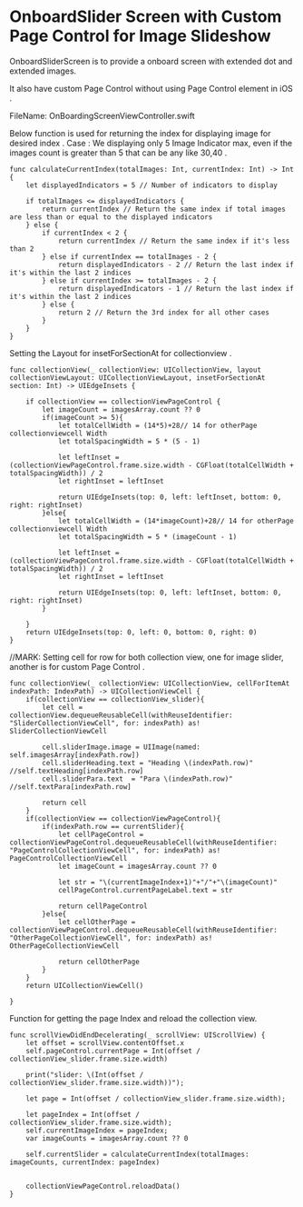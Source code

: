 # OnboardSlider Screen with Custom Page Control for Image Slideshow
OnboardSliderScreen is to provide a onboard screen with extended dot and extended images.

It also have custom Page Control without using Page Control element in iOS . 

FileName: OnBoardingScreenViewController.swift 

Below function is used for returning the index for displaying image for desired index . 
Case : We displaying only 5 Image Indicator max, even if the images count is greater than 5 that can be any like 30,40 .


    func calculateCurrentIndex(totalImages: Int, currentIndex: Int) -> Int {
        let displayedIndicators = 5 // Number of indicators to display

        if totalImages <= displayedIndicators {
            return currentIndex // Return the same index if total images are less than or equal to the displayed indicators
        } else {
            if currentIndex < 2 {
                return currentIndex // Return the same index if it's less than 2
            } else if currentIndex == totalImages - 2 {
                return displayedIndicators - 2 // Return the last index if it's within the last 2 indices
            } else if currentIndex >= totalImages - 2 {
                return displayedIndicators - 1 // Return the last index if it's within the last 2 indices
            } else {
                return 2 // Return the 3rd index for all other cases
            }
        }
    }


Setting the Layout for insetForSectionAt for collectionview .

    func collectionView(_ collectionView: UICollectionView, layout collectionViewLayout: UICollectionViewLayout, insetForSectionAt section: Int) -> UIEdgeInsets {

        if collectionView == collectionViewPageControl {
            let imageCount = imagesArray.count ?? 0
            if(imageCount >= 5){
                let totalCellWidth = (14*5)+28// 14 for otherPage collectionviewcell Width
                let totalSpacingWidth = 5 * (5 - 1)

                let leftInset = (collectionViewPageControl.frame.size.width - CGFloat(totalCellWidth + totalSpacingWidth)) / 2
                let rightInset = leftInset

                return UIEdgeInsets(top: 0, left: leftInset, bottom: 0, right: rightInset)
            }else{
                let totalCellWidth = (14*imageCount)+28// 14 for otherPage collectionviewcell Width
                let totalSpacingWidth = 5 * (imageCount - 1)

                let leftInset = (collectionViewPageControl.frame.size.width - CGFloat(totalCellWidth + totalSpacingWidth)) / 2
                let rightInset = leftInset

                return UIEdgeInsets(top: 0, left: leftInset, bottom: 0, right: rightInset)
            }
            
        }
        return UIEdgeInsets(top: 0, left: 0, bottom: 0, right: 0)
    }


//MARK: Setting cell for row for both collection view, one for image slider, another is for custom Page Control .

    func collectionView(_ collectionView: UICollectionView, cellForItemAt indexPath: IndexPath) -> UICollectionViewCell {
        if(collectionView == collectionView_slider){
            let cell = collectionView.dequeueReusableCell(withReuseIdentifier: "SliderCollectionViewCell", for: indexPath) as! SliderCollectionViewCell
            
            cell.sliderImage.image = UIImage(named: self.imagesArray[indexPath.row])
            cell.sliderHeading.text = "Heading \(indexPath.row)" //self.textHeading[indexPath.row]
            cell.sliderPara.text  = "Para \(indexPath.row)" //self.textPara[indexPath.row]
            
            return cell
        }
        if(collectionView == collectionViewPageControl){
            if(indexPath.row == currentSlider){
                let cellPageControl = collectionViewPageControl.dequeueReusableCell(withReuseIdentifier: "PageControlCollectionViewCell", for: indexPath) as! PageControlCollectionViewCell
                let imageCount = imagesArray.count ?? 0
                
                let str = "\(currentImageIndex+1)"+"/"+"\(imageCount)"
                cellPageControl.currentPageLabel.text = str
                
                return cellPageControl
            }else{
                let cellOtherPage = collectionViewPageControl.dequeueReusableCell(withReuseIdentifier: "OtherPageCollectionViewCell", for: indexPath) as! OtherPageCollectionViewCell

                return cellOtherPage
            }
        }
        return UICollectionViewCell()
        
    }

Function for getting the page Index and reload the collection view. 

    func scrollViewDidEndDecelerating(_ scrollView: UIScrollView) {
        let offset = scrollView.contentOffset.x
        self.pageControl.currentPage = Int(offset / collectionView_slider.frame.size.width)
        
        print("slider: \(Int(offset / collectionView_slider.frame.size.width))");
        
        let page = Int(offset / collectionView_slider.frame.size.width);
        
        let pageIndex = Int(offset / collectionView_slider.frame.size.width);
        self.currentImageIndex = pageIndex;
        var imageCounts = imagesArray.count ?? 0
     
        self.currentSlider = calculateCurrentIndex(totalImages: imageCounts, currentIndex: pageIndex)
        
        
        collectionViewPageControl.reloadData()
    }
